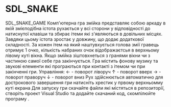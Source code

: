 # SDL_SNAKE
SDL_SNAKE_GAME
Комп'ютерна гра змійка представляє собою аркаду в якій змієподібна істота рухається
у всі сторони у відповідності до натиснутої клавіши та збирає ітеми які з'являються
в довільних місцях. Завдяки цьому істота зростає у довжину, що додає додаткової складності.
За кожен ітем на який наштувхується голова змії гравець отримує 1 очко, кількість набраних очок 
відображаєтсья в верхньому лівому куті вікна. Якщо змійка зіштовхнеться з гранями вікни чи з
частиною самої себе гра закінчується. Гра містить фонову музику та звукові елементи які програються
при контакті з ітемом чи при закінченні гри.
Управління:
 ← - поворот ліворуч
 ↑ - поворот вверх
 → - поворот праворуч
 ↓ - поворот вниз
 Рух здійснюється автоматично
 для дострокового завершення гри натисніть хрестик у првому верхньомму куті екрана
 Для запуску гри скачайте файли які містяться в репозиторії, створіть проект Visual Studio та додайте скачаний код, скомпілюйте програму .

